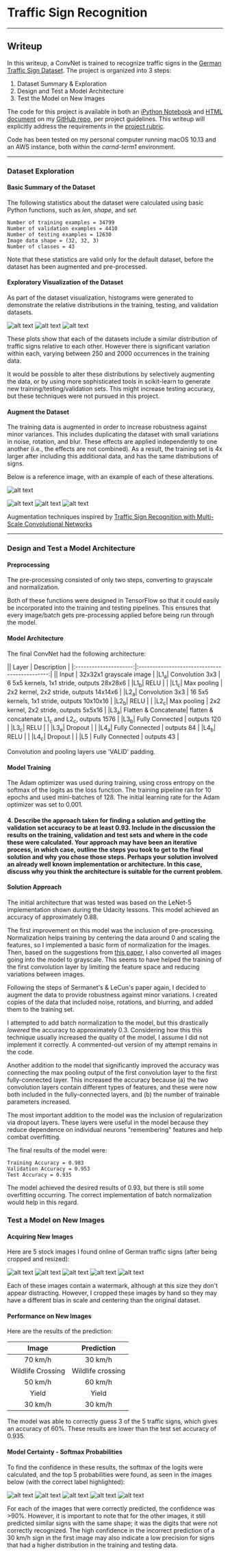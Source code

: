 # **Traffic Sign Recognition**

---
## Writeup

In this writeup, a ConvNet is trained to recognize traffic signs in the [German Traffic Sign Dataset](http://benchmark.ini.rub.de/?section=gtsrb&subsection=dataset).  The project is organized into 3 steps:

1. Dataset Summary & Exploration
2. Design and Test a Model Architecture
3. Test the Model on New Images

The code for this project is available in both an [iPython Notebook](https://github.com/patrick-klein/CarND-Traffic-Sign-Classifier-Project/blob/master/Traffic_Sign_Classifier.ipynb) and [HTML document](https://github.com/patrick-klein/CarND-Traffic-Sign-Classifier-Project/blob/master/Traffic_Sign_Classifier.html) on my [GitHub repo](https://github.com/patrick-klein/CarND-Traffic-Sign-Classifier-Project), per project guidelines.  This writeup will explicitly address the requirements in the [project rubric](https://review.udacity.com/#!/rubrics/481/view).

Code has been tested on my personal computer running macOS 10.13 and an AWS instance, both within the *carnd-term1* environment.

[//]: # (Image References)

[image1]: ./examples/hist1 "Histogram 1"
[image2]: ./examples/hist2 "Histogram 2"
[image3]: ./examples/hist3 "Histogram 3"
[image4]: ./examples/aug_ref "Reference Image"
[image5]: ./examples/aug_noise "Noisy Image"
[image6]: ./examples/aug_rot "Rotated Image"
[image7]: ./examples/aug_blur "Blurred Image"
[image8]: ./test/test1.jpg "Traffic Sign 1"
[image9]: ./test/test2.jpg "Traffic Sign 2"
[image10]: ./test/test3.jpg "Traffic Sign 3"
[image11]: ./test/test4.jpg "Traffic Sign 4"
[image12]: ./test/test5.jpg "Traffic Sign 5"
[image13]: ./examples/test1_topk.png "Traffic Sign 1 Top 5"
[image14]: ./examples/test2_topk.png "Traffic Sign 2 Top 5"
[image15]: ./examples/test3_topk.png "Traffic Sign 3 Top 5"
[image16]: ./examples/test4_topk.png "Traffic Sign 4 Top 5"
[image17]: ./examples/test5_topk.png "Traffic Sign 5 Top 5"

---

### Dataset Exploration

#### Basic Summary of the Dataset

The following statistics about the dataset were calculated using basic Python functions, such as *len*, *shape*, and *set*.

```
Number of training examples = 34799
Number of validation examples = 4410
Number of testing examples = 12630
Image data shape = (32, 32, 3)
Number of classes = 43
```

Note that these statistics are valid only for the default dataset, before the dataset has been augmented and pre-processed.

#### Exploratory Visualization of the Dataset

As part of the dataset visualization, histograms were generated to demonstrate the relative distributions in the training, testing, and validation datasets.

![alt text][image1] ![alt text][image2] ![alt text][image3]

These plots show that each of the datasets include a similar distribution of traffic signs relative to each other.  However there is significant variation within each, varying between 250 and 2000 occurrences in the training data.

It would be possible to alter these distributions by selectively augmenting the data, or by using more sophisticated tools in scikit-learn to generate new training/testing/validation sets.  This might increase testing accuracy, but these techniques were not pursued in this project.

#### Augment the Dataset

The training data is augmented in order to increase robustness against minor variances.  This includes duplicating the dataset with small variations in noise, rotation, and blur.  These effects are applied independently to one another (i.e., the effects are not combined).  As a result, the training set is 4x larger after including this additional data, and has the same distributions of signs.

Below is a reference image, with an example of each of these alterations.  

![alt text][image4]

![alt text][image5] ![alt text][image6] ![alt text][image7]

Augmentation techniques inspired by [Traffic Sign Recognition with Multi-Scale Convolutional Networks](http://yann.lecun.com/exdb/publis/pdf/sermanet-ijcnn-11.pdf)

---

### Design and Test a Model Architecture

#### Preprocessing

The pre-processing consisted of only two steps, converting to grayscale and normalization.

Both of these functions were designed in TensorFlow so that it could easily be incorporated into the training and testing pipelines.  This ensures that every image/batch gets pre-processing applied before being run through the model.


#### Model Architecture

The final ConvNet had the following architecture:

|| Layer         		|     Description	        					|
|:---------------------:|:---------------------------------------------:|
|| Input         		                  | 32x32x1 grayscale image   							        |
|L1<sub>a</sub>| Convolution 3x3   	  | 6 5x5 kernels, 1x1 stride, outputs 28x28x6 	    |
|L1<sub>b</sub>| RELU					        |												                          |
|L1<sub>c</sub>| Max pooling	      	| 2x2 kernel, 2x2 stride,  outputs 14x14x6        |
|L2<sub>a</sub>| Convolution 3x3     	| 16 5x5 kernels, 1x1 stride, outputs 10x10x16 	  |
|L2<sub>b</sub>| RELU					        |	                                                |
|L2<sub>c</sub>| Max pooling	      	| 2x2 kernel, 2x2 stride,  outputs 5x5x16 	      |
|L3<sub>a</sub>| Flatten & Concatenate| flatten & concatenate L1<sub>c</sub> and L2<sub>c</sub>, outputs 1576  |
|L3<sub>b</sub>| Fully Connected      | outputs 120  |
|L3<sub>c</sub>| RELU                 |   |
|L3<sub>e</sub>| Dropout              |   |
|L4<sub>a</sub>| Fully Connected      | outputs 84  |
|L4<sub>b</sub>| RELU                 |   |
|L4<sub>c</sub>| Dropout              |   |
|L5            | Fully Connected      | outputs 43  |

Convolution and pooling layers use 'VALID' padding.

#### Model Training

The Adam optimizer was used during training, using cross entropy on the softmax of the logits as the loss function.  The training pipeline ran for 10 epochs and used mini-batches of 128.  The initial learning rate for the Adam optimizer was set to 0.001.


#### 4. Describe the approach taken for finding a solution and getting the validation set accuracy to be at least 0.93. Include in the discussion the results on the training, validation and test sets and where in the code these were calculated. Your approach may have been an iterative process, in which case, outline the steps you took to get to the final solution and why you chose those steps. Perhaps your solution involved an already well known implementation or architecture. In this case, discuss why you think the architecture is suitable for the current problem.

#### Solution Approach

The initial architecture that was tested was based on the LeNet-5 implementation shown during the Udacity lessons.  This model achieved an accuracy of approximately 0.88.

The first improvement on this model was the inclusion of pre-processing.  Normalization helps training by centering the data around 0 and scaling the features, so I implemented a basic form of normalization for the images.  Then, based on the suggestions from [this paper](http://yann.lecun.com/exdb/publis/pdf/sermanet-ijcnn-11.pdf), I also converted all images going into the model to grayscale.  This seems to have helped the training of the first convolution layer by limiting the feature space and reducing variations between images.

Following the steps of Sermanet's & LeCun's paper again, I decided to augment the data to provide robustness against minor variations.  I created copies of the data that included noise, rotations, and blurring, and added them to the training set.

I attempted to add batch normalization to the model, but this drastically *lowered* the accuracy to approximately 0.3.  Considering how this this technique usually increased the quality of the model, I assume I did not implement it correctly.  A commented-out version of my attempt remains in the code.

Another addition to the model that significantly improved the accuracy was connecting the max pooling output of the first convolution layer to the first fully-connected layer.  This increased the accuracy because (a) the two convolution layers contain different types of features, and these were now both included in the fully-connected layers, and (b) the number of trainable parameters increased.

The most important addition to the model was the inclusion of regularization via dropout layers.  These layers were useful in the model because they reduce dependence on individual neurons "remembering" features and help combat overfitting.

The final results of the model were:

```
Training Accuracy = 0.983
Validation Accuracy = 0.953
Test Accuracy = 0.935
```

The model achieved the desired results of 0.93, but there is still some overfitting occurring.  The correct implementation of batch normalization would help in this regard.


### Test a Model on New Images

#### Acquiring New Images

Here are 5 stock images I found online of German traffic signs (after being cropped and resized):

![alt text][image8] ![alt text][image9] ![alt text][image10]
![alt text][image11] ![alt text][image12]

Each of these images contain a watermark, although at this size they don't appear distracting.  However, I cropped these images by hand so they may have a different bias in scale and centering than the original dataset.

#### Performance on New Images

Here are the results of the prediction:

| Image			        |     Prediction	        					|
|:---------------------:|:---------------------------------------------:|
| 70 km/h      		   | 30 km/h   							|
| Wildlife Crossing  | Wildlife crossing			|
| 50 km/h					   | 60 km/h								|
| Yield	      	     | Yield					 				|
| 30 km/h			       | 30 km/h      					|


The model was able to correctly guess 3 of the 5 traffic signs, which gives an accuracy of 60%. These results are lower than the test set accuracy of 0.935.

#### Model Certainty - Softmax Probabilities

To find the confidence in these results, the softmax of the logits were calculated, and the top 5 probabilities were found, as seen in the images below (with the correct label highlighted):

![alt text][image13] ![alt text][image14] ![alt text][image15]
![alt text][image16] ![alt text][image17]

For each of the images that were correctly predicted, the confidence was >90%.  However, it is important to note that for the other images, it still predicted similar signs with the same shape; it was the digits that were not correctly recognized.  The high confidence in the incorrect prediction of a 30 km/h sign in the first image may also indicate a low precision for signs that had a higher distribution in the training and testing data.
